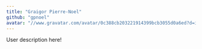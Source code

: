```yaml
---
title: "Graigor Pierre-Noel"
github: "gpnoel"
avatar: "//www.gravatar.com/avatar/0c388cb203221914399bcb3055d0a6ed?d=identicon"
---
```


User description here!

